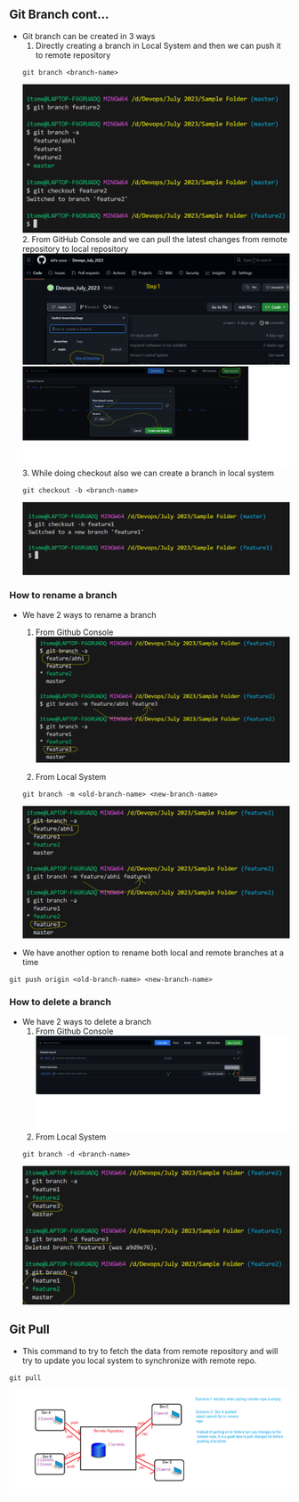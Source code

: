 ## Git Branch cont...

- Git branch can be created in 3 ways
    1. Directly creating a branch in Local System and then we can push it to remote repository
    ```
    git branch <branch-name>
    ```
    ![Privew](./Images/git40.png)
    2. From GitHub Console and we can pull the latest changes from remote repository to local repository
    ![Privew](./Images/git41.png)
    ![Privew](./Images/git42.png)
    3. While doing checkout also we can create a branch in local system
    ```
    git checkout -b <branch-name>
    ```
    ![Privew](./Images/git39.png)

### How to rename a branch

- We have 2 ways to rename a branch
    1. From Github Console
    ![Privew](./Images/git43.png)

    2. From Local System
    ```
    git branch -m <old-branch-name> <new-branch-name>
    ```
    ![Privew](./Images/git43.png)

- We have another option to rename both local and remote branches at a time
```
git push origin <old-branch-name> <new-branch-name>
```

### How to delete a branch

- We have 2 ways to delete a branch
    1. From Github Console
    ![Privew](./Images/git45.png)
    2. From Local System
    ```
    git branch -d <branch-name>
    ```
    ![Privew](./Images/git46.png)


## Git Pull
- This command to try to fetch the data from remote repository and will try to update you local system to synchronize with remote repo.
```
git pull
```
![Privew](./Images/git47.png)
